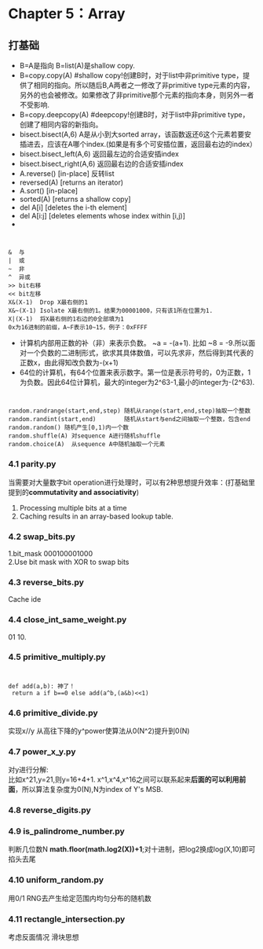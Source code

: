 # Chapter 5：Array

## 打基础
* B=A是指向 B=list(A)是shallow copy.
* B=copy.copy(A) #shallow copy!创建B时，对于list中非primitive type，提供了相同的指向。所以随后B,A两者之一修改了非primitive type元素的内容，另外的也会被修改。如果修改了非primitive那个元素的指向本身，则另外一者不受影响.
* B=copy.deepcopy(A) #deepcopy!创建B时，对于list中非primitive type，创建了相同内容的新指向。
* bisect.bisect(A,6) A是从小到大sorted array，该函数返还6这个元素若要安插进去，应该在A哪个index.(如果是有多个可安插位置，返回最右边的index）  
* bisect.bisect_left(A,6) 返回最左边的合适安插index
* bisect.bisect_right(A,6) 返回最右边的合适安插index
* A.reverse()  [in-place] 反转list
* reversed(A)  [returns an iterator)
* A.sort()     [in-place]
* sorted(A)    [returns a shallow copy]
* del A[i] [deletes the i-th element]
* del A[i:j] [deletes elements whose index within [i,j)]
* 
#
	&  与
	|  或
	~  非
	^  异或
	>> bit右移
	<< bit左移
	X&(X-1)  Drop X最右侧的1
	X&~(X-1) Isolate X最右侧的1。结果为00001000，只有该1所在位置为1.
	X|(X-1)  将X最右侧的1右边的0全部填为1
	0x为16进制的前缀，A~F表示10~15，例子：0xFFFF
* 计算机内部用正数的补（非）来表示负数。 ~a = -(a+1). 比如 ~8 = -9.所以面对一个负数的二进制形式，欲求其具体数值，可以先求非，然后得到其代表的正数x，由此得知改负数为-(x+1)
* 64位的计算机，有64个位置来表示数字。第一位是表示符号的，0为正数，1为负数。因此64位计算机，最大的integer为2^63-1,最小的integer为-(2^63).

#
	random.randrange(start,end,step) 随机从range(start,end,step)抽取一个整数
    random.randint(start,end)        随机从start与end之间抽取一个整数，包含end
	random.random() 随机产生[0,1)内一个数
	random.shuffle(A) 对sequence A进行随机shuffle
    random.choice(A)  从sequence A中随机抽取一个元素

### 4.1 parity.py
当需要对大量数字bit operation进行处理时，可以有2种思想提升效率：(打基础里提到的**commutativity and associativity**)  
1. Processing multiple bits at a time  
2. Caching results in an array-based lookup table.

### 4.2 swap_bits.py
1.bit_mask 000100001000  
2.Use bit mask with XOR to swap bits
 
### 4.3 reverse_bits.py
Cache ide

### 4.4 close_int_same_weight.py
01 10. 

### 4.5 primitive_multiply.py
#
	def add(a,b): 神了！  
	 return a if b==0 else add(a^b,(a&b)<<1)

### 4.6 primitive_divide.py
实现x//y 从高往下降的y^power使算法从0(N^2)提升到0(N)

### 4.7 power\_x_y.py
对y进行分解:  
比如x^21,y=21,则y=16+4+1. x^1,x^4,x^16之间可以联系起来**后面的可以利用前面**，所以算法复杂度为0(N),N为index of Y's MSB.


### 4.8 reverse_digits.py
### 4.9 is_palindrome_number.py
判断几位数N **math.floor(math.log2(X))+1**;对十进制，把log2换成log(X,10)即可  
掐头去尾

### 4.10 uniform_random.py
用0/1 RNG去产生给定范围内均匀分布的随机数

### 4.11 rectangle_intersection.py
考虑反面情况
滑块思想

    

